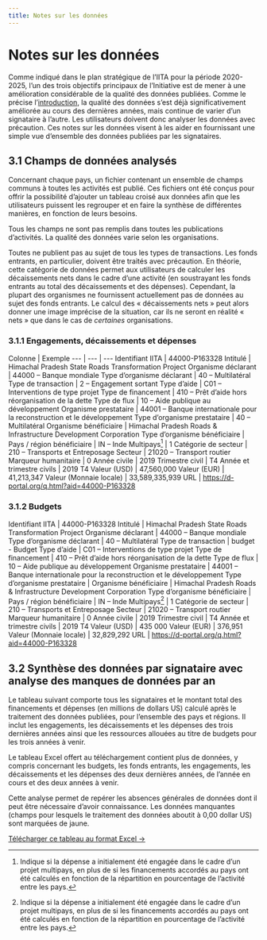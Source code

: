 ```yaml
---
title: Notes sur les données
---
```


# Notes sur les données

Comme indiqué dans le plan stratégique de l’IITA pour la période 2020-2025, l’un des trois objectifs principaux de l’Initiative est de mener à une amélioration considérable de la qualité des données publiées. Comme le précise l’[introduction](/fr/introduction/#_1-1-aider-les-gouvernements-des-pays-partenaires-a-acceder-aux-donnees-de-l-iita-et-a-mieux-les-utiliser), la qualité des données s’est déjà significativement améliorée au cours des dernières années, mais continue de varier d’un signataire à l’autre. Les utilisateurs doivent donc analyser les données avec précaution. Ces notes sur les données visent à les aider en fournissant une simple vue d’ensemble des données publiées par les signataires.

## 3.1 Champs de données analysés

Concernant chaque pays, un fichier contenant un ensemble de champs communs à toutes les activités est publié. Ces fichiers ont été conçus pour offrir la possibilité d’ajouter un tableau croisé aux données afin que les utilisateurs puissent les regrouper et en faire la synthèse de différentes manières, en fonction de leurs besoins.

Tous les champs ne sont pas remplis dans toutes les publications d’activités. La qualité des données varie selon les organisations.

Toutes ne publient pas au sujet de tous les types de transactions. Les fonds entrants, en particulier, doivent être traités avec précaution. En théorie, cette catégorie de données permet aux utilisateurs de calculer les décaissements nets dans le cadre d’une activité (en soustrayant les fonds entrants au total des décaissements et des dépenses). Cependant, la plupart des organismes ne fournissent actuellement pas de données au sujet des fonds entrants. Le calcul des « décaissements nets » peut alors donner une image imprécise de la situation, car ils ne seront en réalité « nets » que dans le cas de *certaines* organisations.


### 3.1.1 Engagements, décaissements et dépenses

Colonne | Exemple
--- | --- | ---
Identifiant IITA | 44000-P163328
Intitulé | Himachal Pradesh State Roads Transformation Project
Organisme déclarant | 44000 – Banque mondiale
Type d’organisme déclarant | 40 – Multilatéral
Type de transaction | 2 – Engagement sortant
Type d’aide | C01 – Interventions de type projet
Type de financement | 410 – Prêt d’aide hors réorganisation de la dette
Type de flux | 10 – Aide publique au développement
Organisme prestataire | 44001 – Banque internationale pour la reconstruction et le développement
Type d’organisme prestataire | 40 – Multilatéral
Organisme bénéficiaire | Himachal Pradesh Roads & Infrastructure Development Corporation
Type d’organisme bénéficiaire |
Pays / région bénéficiaire | IN – Inde
Multipays[^1] | 1
Catégorie de secteur | 210 – Transports et Entreposage
Secteur | 21020 – Transport routier
Marqueur humanitaire | 0
Année civile | 2019
Trimestre civil | T4
Année et trimestre civils | 2019 T4
Valeur (USD) | 47,560,000
Valeur (EUR) | 41,213,347
Valeur (Monnaie locale) | 33,589,335,939
URL | https://d-portal.org/q.html?aid=44000-P163328

### 3.1.2 Budgets

Identifiant IITA | 44000-P163328
Intitulé | Himachal Pradesh State Roads Transformation Project
Organisme déclarant | 44000 – Banque mondiale
Type d’organisme déclarant | 40 – Multilatéral
Type de transaction | budget - Budget
Type d’aide | C01 – Interventions de type projet
Type de financement | 410 – Prêt d’aide hors réorganisation de la dette
Type de flux | 10 – Aide publique au développement
Organisme prestataire | 44001 – Banque internationale pour la reconstruction et le développement
Type d’organisme prestataire |
Organisme bénéficiaire | Himachal Pradesh Roads & Infrastructure Development Corporation
Type d’organisme bénéficiaire |
Pays / région bénéficiaire | IN – Inde
Multipays[^1] | 1
Catégorie de secteur | 210 – Transports et Entreposage
Secteur | 21020 – Transport routier
Marqueur humanitaire | 0
Année civile | 2019
Trimestre civil | T4
Année et trimestre civils | 2019 T4
Valeur (USD) | 435 000
Valeur (EUR) | 376,951
Valeur (Monnaie locale) | 32,829,292
URL | https://d-portal.org/q.html?aid=44000-P163328


## 3.2 Synthèse des données par signataire avec analyse des manques de données par an

Le tableau suivant comporte tous les signataires et le montant total des financements et dépenses (en millions de dollars US) calculé après le traitement des données publiées, pour l’ensemble des pays et régions. Il inclut les engagements, les décaissements et les dépenses des trois dernières années ainsi que les ressources allouées au titre de budgets pour les trois années à venir.

Le tableau Excel offert au téléchargement contient plus de données, y compris concernant les budgets, les fonds entrants, les engagements, les décaissements et les dépenses des deux dernières années, de l’année en cours et des deux années à venir.

Cette analyse permet de repérer les absences générales de données dont il peut être nécessaire d’avoir connaissance. Les données manquantes (champs pour lesquels le traitement des données aboutit à 0,00 dollar US) sont marquées de jaune.


<a
  href="https://countrydata.iatistandard.org/data/summary_year.xlsx"
  class="download-button">Télécharger ce tableau au format Excel →</a>

<DataGapsYear />

[^1]: Indique si la dépense a initialement été engagée dans le cadre d’un projet multipays, en plus de si les financements accordés au pays ont été calculés en fonction de la répartition en pourcentage de l’activité entre les pays.
